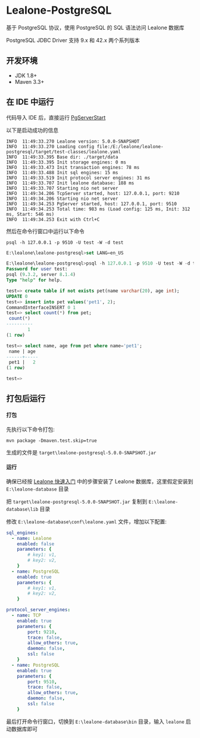 # Lealone-PostgreSQL

基于 PostgreSQL 协议，使用 PostgreSQL 的 SQL 语法访问 Lealone 数据库

PostgreSQL JDBC Driver 支持 9.x 和 42.x 两个系列版本


## 开发环境

* JDK 1.8+
* Maven 3.3+
 

## 在 IDE 中运行

代码导入 IDE 后，直接运行 [PgServerStart](https://github.com/lealone/Lealone-xSQL/blob/main/lealone-postgresql/src/test/java/org/lealone/xsql/postgresql/test/PgServerStart.java) 

以下是启动成功的信息
```
INFO  11:49:33.270 Lealone version: 5.0.0-SNAPSHOT
INFO  11:49:33.270 Loading config file:/E:/lealone/lealone-postgresql/target/test-classes/lealone.yaml
INFO  11:49:33.395 Base dir: ./target/data
INFO  11:49:33.395 Init storage engines: 0 ms
INFO  11:49:33.473 Init transaction engines: 78 ms
INFO  11:49:33.488 Init sql engines: 15 ms
INFO  11:49:33.519 Init protocol server engines: 31 ms
INFO  11:49:33.707 Init lealone database: 188 ms
INFO  11:49:33.707 Starting nio net server
INFO  11:49:34.206 TcpServer started, host: 127.0.0.1, port: 9210
INFO  11:49:34.206 Starting nio net server
INFO  11:49:34.253 PgServer started, host: 127.0.0.1, port: 9510
INFO  11:49:34.253 Total time: 983 ms (Load config: 125 ms, Init: 312 ms, Start: 546 ms)
INFO  11:49:34.253 Exit with Ctrl+C
```

然后在命令行窗口中运行以下命令

`psql -h 127.0.0.1 -p 9510 -U test -W -d test`


```sql
E:\lealone\lealone-postgresql>set LANG=en_US

E:\lealone\lealone-postgresql>psql -h 127.0.0.1 -p 9510 -U test -W -d test
Password for user test:
psql (9.3.2, server 8.1.4)
Type "help" for help.

test=> create table if not exists pet(name varchar(20), age int);
UPDATE 0
test=> insert into pet values('pet1', 2);
CommandInterfaceINSERT 0 1
test=> select count(*) from pet;
 count(*)
----------
        1
(1 row)

test=> select name, age from pet where name='pet1';
 name | age
------+-----
 pet1 |   2
(1 row)

test=>
```


## 打包后运行

#### 打包

先执行以下命令打包:

`mvn package -Dmaven.test.skip=true`

生成的文件是 `target\lealone-postgresql-5.0.0-SNAPSHOT.jar`


#### 运行

确保已经按 [Lealone 快速入门](https://github.com/lealone/Lealone-Docs/blob/master/%E5%BA%94%E7%94%A8%E6%96%87%E6%A1%A3/%E7%94%A8%E6%88%B7%E6%96%87%E6%A1%A3.md) 中的步骤安装了 Lealone 数据库，这里假定安装到 `E:\lealone-database` 目录

把 `target\lealone-postgresql-5.0.0-SNAPSHOT.jar` 复制到 `E:\lealone-database\lib` 目录

修改 `E:\lealone-database\conf\lealone.yaml` 文件，增加以下配置:

```yaml
sql_engines:
  - name: Lealone
    enabled: false
    parameters: {
        # key1: v1,
        # key2: v2,
    }
  - name: PostgreSQL
    enabled: true
    parameters: {
        # key1: v1,
        # key2: v2,
    }

protocol_server_engines:
  - name: TCP
    enabled: true
    parameters: {
        port: 9210,
        trace: false,
        allow_others: true,
        daemon: false,
        ssl: false
    }
  - name: PostgreSQL
    enabled: true
    parameters: {
        port: 9510,
        trace: false,
        allow_others: true,
        daemon: false,
        ssl: false
    }
```
 

最后打开命令行窗口，切换到 `E:\lealone-database\bin` 目录，输入 `lealone` 启动数据库即可
